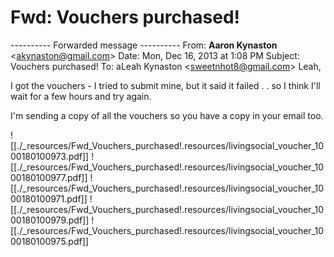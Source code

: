 # Fwd: Vouchers purchased!

\---------- Forwarded message ----------
From: **Aaron Kynaston** <[akynaston@gmail.com](mailto:akynaston@gmail.com)\>
Date: Mon, Dec 16, 2013 at 1:08 PM
Subject: Vouchers purchased!
To: aLeah Kynaston <[sweetnhot8@gmail.com](mailto:sweetnhot8@gmail.com)\>
Leah,

I got the vouchers - I tried to submit mine, but it said it failed . . so I think I'll wait for a few hours and try again.

I'm sending a copy of all the vouchers so you have a copy in your email too.

![[./_resources/Fwd_Vouchers_purchased!.resources/livingsocial_voucher_1000180100973.pdf]]
![[./_resources/Fwd_Vouchers_purchased!.resources/livingsocial_voucher_1000180100977.pdf]]
![[./_resources/Fwd_Vouchers_purchased!.resources/livingsocial_voucher_1000180100971.pdf]]
![[./_resources/Fwd_Vouchers_purchased!.resources/livingsocial_voucher_1000180100979.pdf]]
![[./_resources/Fwd_Vouchers_purchased!.resources/livingsocial_voucher_1000180100975.pdf]]
